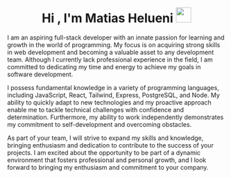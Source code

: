 <h1 align="center">Hi , I'm Matias Helueni <img src="https://media.giphy.com/media/hvRJCLFzcasrR4ia7z/giphy.gif" width="35"></h1>

I am an aspiring full-stack developer with an innate passion for learning and growth in the world of programming. My focus is on acquiring strong skills in web development and becoming a valuable asset to any development team. Although I currently lack professional experience in the field, I am committed to dedicating my time and energy to achieve my goals in software development.

I possess fundamental knowledge in a variety of programming languages, including JavaScript, React, Tailwind, Express, PostgreSQL, and Node. My ability to quickly adapt to new technologies and my proactive approach enable me to tackle technical challenges with confidence and determination. Furthermore, my ability to work independently demonstrates my commitment to self-development and overcoming obstacles.

As part of your team, I will strive to expand my skills and knowledge, bringing enthusiasm and dedication to contribute to the success of your projects. I am excited about the opportunity to be part of a dynamic environment that fosters professional and personal growth, and I look forward to bringing my enthusiasm and commitment to your company.

<!--
**MatiasHelueni/MatiasHelueni** is a ✨ _special_ ✨ repository because its `README.md` (this file) appears on your GitHub profile.

Here are some ideas to get you started:

- 🔭 I’m currently working on ...
- 🌱 I’m currently learning ...
- 👯 I’m looking to collaborate on ...
- 🤔 I’m looking for help with ...
- 💬 Ask me about ...
- 📫 How to reach me: ...
- 😄 Pronouns: ...
- ⚡ Fun fact: ...
-->
